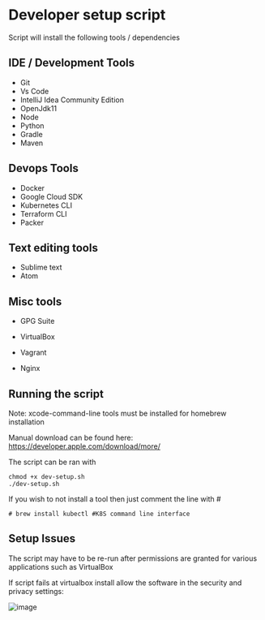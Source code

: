 # Developer setup script

Script will install the following tools / dependencies

## IDE / Development Tools
* Git
* Vs Code
* IntelliJ Idea Community Edition
* OpenJdk11 
* Node
* Python
* Gradle
* Maven

## Devops Tools
* Docker
* Google Cloud SDK
* Kubernetes CLI
* Terraform CLI
* Packer

## Text editing tools
* Sublime text
* Atom

## Misc tools
* GPG Suite

* VirtualBox
* Vagrant
* Nginx

## Running the script

Note: xcode-command-line tools must be installed for homebrew installation 

Manual download can be found here:
https://developer.apple.com/download/more/

The script can be ran with 
```
chmod +x dev-setup.sh
./dev-setup.sh
```
If you wish to not install a tool then just comment the line with #
```
# brew install kubectl #K8S command line interface
```

## Setup Issues
The script may have to be re-run after permissions are granted for various applications such as VirtualBox

If script fails at virtualbox install allow the software in the security and privacy settings:

![image](https://user-images.githubusercontent.com/82884237/116546074-1817ee80-a8e9-11eb-9b74-96aeb82a737c.png)
